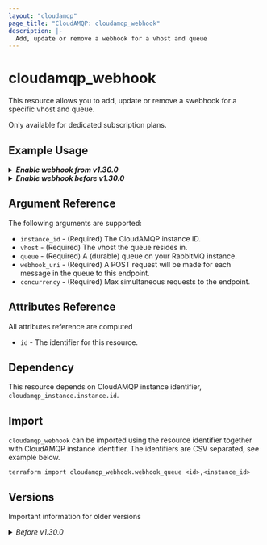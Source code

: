 ```yaml
---
layout: "cloudamqp"
page_title: "CloudAMQP: cloudamqp_webhook"
description: |-
  Add, update or remove a webhook for a vhost and queue
---
```


# cloudamqp_webhook

This resource allows you to add, update or remove a swebhook for a specific vhost and queue.

Only available for dedicated subscription plans.

## Example Usage

<details>
 <summary>
    <b>
      <i>Enable webhook from v1.30.0</i>
    </b>
  </summary>

Support to updating the resource which makes the argument no longer require `ForceNew` behaviour.
The argument `retry_interval` have also been removed.

```hcl
resource "cloudamqp_webhook" "webhook_queue" {
  instance_id = cloudamqp_instance.instance.id
  vhost = cloudamqp_instance.instance.vhost
  queue = "webhook-queue"
  webhook_uri = "https://example.com/webhook?key=secret"
  concurrency = 5
}
```

</details>

<details>
 <summary>
    <b>
      <i>Enable webhook before v1.30.0</i>
    </b>
  </summary>

For more information see below [versions](#Versions) section.

```hcl
resource "cloudamqp_webhook" "webhook_queue" {
  instance_id = cloudamqp_instance.instance.id
  vhost = cloudamqp_instance.instance.vhost
  queue = "webhook-queue"
  webhook_uri = "https://example.com/webhook?key=secret"
  retry_interval = 5
  concurrency = 5
}
```

</details>

## Argument Reference

The following arguments are supported:

* `instance_id`     - (Required) The CloudAMQP instance ID.
* `vhost`           - (Required) The vhost the queue resides in.
* `queue`           - (Required) A (durable) queue on your RabbitMQ instance.
* `webhook_uri`     - (Required) A POST request will be made for each message in the queue to this endpoint.
* `concurrency`     - (Required) Max simultaneous requests to the endpoint.

## Attributes Reference

All attributes reference are computed

* `id`  - The identifier for this resource.

## Dependency

This resource depends on CloudAMQP instance identifier, `cloudamqp_instance.instance.id`.

## Import

`cloudamqp_webhook` can be imported using the resource identifier together with CloudAMQP instance identifier. The identifiers are CSV separated, see example below.

`terraform import cloudamqp_webhook.webhook_queue <id>,<instance_id>`

## Versions

Important information for older versions

<details>
  <summary>
    <i>Before v1.30.0</i>
  </summary>

  Versions before v1.30.0 doesn't support updating the resource, therefore all arguments using the
  `ForceNew` behaviour. Any changes to an argument will destroy and re-create the resource. The
  argument `retry_interval` is set to required, even if it's no longer supported in the backend.

  <b>Example Usage</b>
  
  ```hcl
    resource "cloudamqp_webhook" "webhook_queue" {
    instance_id = cloudamqp_instance.instance.id
    vhost = cloudamqp_instance.instance.vhost
    queue = "webhook-queue"
    webhook_uri = "https://example.com/webhook?key=secret"
    retry_interval = 5
    concurrency = 5
  }
  ```

  <b>Argument Reference</b>

  The following arguments are supported:

  * `instance_id`     - (Required/ForceNew) The CloudAMQP instance ID.
  * `vhost`           - (Required/ForceNew) The vhost the queue resides in.
  * `queue`           - (Required/ForceNew) A (durable) queue on your RabbitMQ instance.
  * `webhook_uri`     - (Required/ForceNew) A POST request will be made for each message in the queue to this endpoint.
  * `retry_interval`  - (Required/ForceNew) How often we retry if your endpoint fails (in seconds).
  * `concurrency`     - (Required/ForceNew) Max simultaneous requests to the endpoint.

</details>
